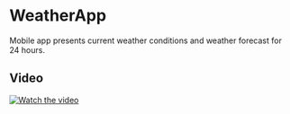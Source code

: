 # WeatherApp
 
Mobile app presents current weather conditions and weather forecast for 24 hours.  

  
  
## Video
[![Watch the video](https://i.imgur.com/BKgyt5m.png)](https://www.youtube.com/watch?v=7v_MBC8TQDw)

